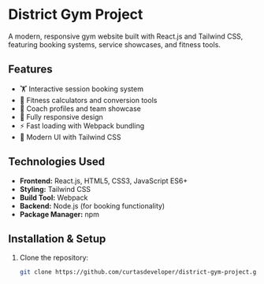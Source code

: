 # District Gym Project

A modern, responsive gym website built with React.js and Tailwind CSS, featuring booking systems, service showcases, and fitness tools.

## Features
- 🏋️ Interactive session booking system
- 💪 Fitness calculators and conversion tools
- 👥 Coach profiles and team showcase
- 📱 Fully responsive design
- ⚡ Fast loading with Webpack bundling
- 🎨 Modern UI with Tailwind CSS

## Technologies Used
- **Frontend:** React.js, HTML5, CSS3, JavaScript ES6+
- **Styling:** Tailwind CSS
- **Build Tool:** Webpack
- **Backend:** Node.js (for booking functionality)
- **Package Manager:** npm

## Installation & Setup
1. Clone the repository:
   ```bash
   git clone https://github.com/curtasdeveloper/district-gym-project.git
